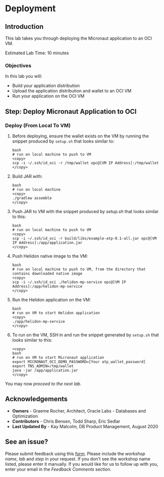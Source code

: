 # Deployment

## Introduction

This lab takes you through deploying the Micronaut application to an OCI VM.

Estimated Lab Time: 10 minutes

### Objectives

In this lab you will:

* Build your application distribution
* Upload the application distribution and wallet to an OCI VM
* Run your application on the OCI VM

## Step:  Deploy Micronaut Application to OCI

### Deploy (From Local To VM)

1. Before deploying, ensure the wallet exists on the VM by running the snippet produced by `setup.sh` that looks similar to:

    ```
    bash
    # run on local machine to push to VM
    <copy>
    scp -i ~/.ssh/id_oci -r /tmp/wallet opc@[VM IP Address]:/tmp/wallet
    </copy>
    ```

2. Build JAR with:

    ```
    bash
    # run on local machine
    <copy>
    ./gradlew assemble
    </copy>
    ```

3. Push JAR to VM with the snippet produced by *setup.sh* that looks similar to this:

    ```
    bash
    # run on local machine to push to VM
    <copy>
    scp -i ~/.ssh/id_oci -r build/libs/example-atp-0.1-all.jar opc@[VM IP Address]:/app/application.jar
    </copy>
    ```

4. Push Helidon native image to the VM:

    ```
    bash
    # run on local machine to push to VM, from the directory that contains downloaded native image
    <copy>
    scp -i ~/.ssh/id_oci ./helidon-mp-service opc@[VM IP Address]:/app/helidon-mp-service
    </copy>
    ```

5. Run the Helidon application on the VM:

    ```
    bash
    # run on VM to start Helidon application
    <copy>
    ./app/helidon-mp-service
    </copy>
    ```

4. To run on the VM, SSH in and run the snippet generated by `setup.sh` that looks similar to this:

    ```
    <copy>
    bash
    # run on VM to start Micronaut application
    export MICRONAUT_OCI_DEMO_PASSWORD=[Your atp_wallet_password]
    export TNS_ADMIN=/tmp/wallet
    java -jar /app/application.jar
    </copy>
    ```

You may now *proceed to the next lab*.

## Acknowledgements
- **Owners** - Graeme Rocher, Architect, Oracle Labs - Databases and Optimization
- **Contributors** - Chris Bensen, Todd Sharp, Eric Sedlar
- **Last Updated By** - Kay Malcolm, DB Product Management, August 2020

## See an issue?
Please submit feedback using this [form](https://apexapps.oracle.com/pls/apex/f?p=133:1:::::P1_FEEDBACK:1). Please include the *workshop name*, *lab* and *step* in your request.  If you don't see the workshop name listed, please enter it manually. If you would like for us to follow up with you, enter your email in the *Feedback Comments* section.